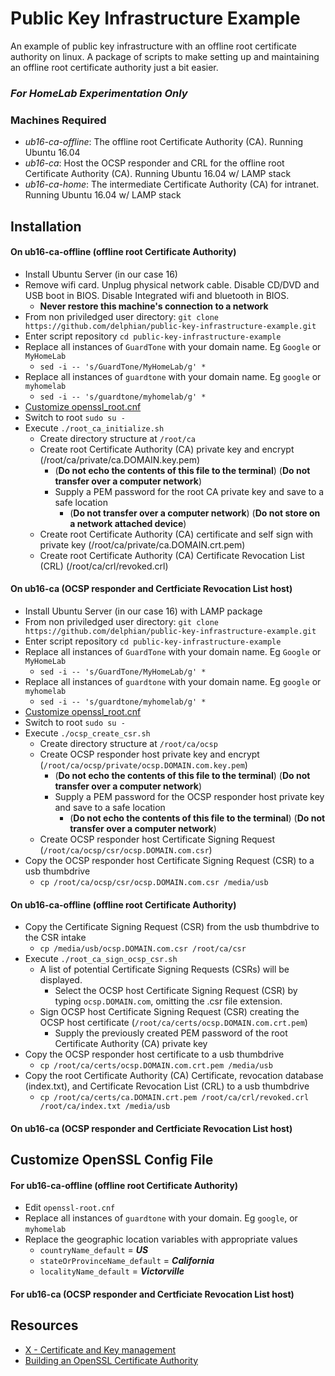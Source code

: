# Public Key Infrastructure Example
An example of public key infrastructure with an offline root certificate authority on linux. A package of scripts to make setting up and maintaining an offline root certificate authority just a bit easier.

### _For HomeLab Experimentation Only_

### Machines Required
 - *ub16-ca-offline*: The offline root Certificate Authority (CA). Running Ubuntu 16.04
 - *ub16-ca*: Host the OCSP responder and CRL for the offline root Certificate Authority (CA). Running Ubuntu 16.04 w/ LAMP stack
 - *ub16-ca-home*: The intermediate Certificate Authority (CA) for intranet. Running Ubuntu 16.04 w/ LAMP stack
 
## Installation

#### On ub16-ca-offline (offline root Certificate Authority)
* Install Ubuntu Server (in our case 16)
* Remove wifi card. Unplug physical network cable. Disable CD/DVD and USB boot in BIOS. Disable Integrated wifi and bluetooth in BIOS.
  * __Never restore this machine's connection to a network__
* From non priviledged user directory: `git clone https://github.com/delphian/public-key-infrastructure-example.git`
* Enter script repository `cd public-key-infrastructure-example`
* Replace all instances of `GuardTone` with your domain name. Eg `Google` or `MyHomeLab`
  * `sed -i -- 's/GuardTone/MyHomeLab/g' *`
* Replace all instances of `guardtone` with your domain name. Eg `google` or `myhomelab`
  * `sed -i -- 's/guardtone/myhomelab/g' *`
* [Customize openssl_root.cnf](https://github.com/delphian/public-key-infrastructure-example/blob/master/README.md#customize-openssl-config-file)
* Switch to root `sudo su -`
* Execute `./root_ca_initialize.sh`
  * Create directory structure at `/root/ca`
  * Create root Certificate Authority (CA) private key and encrypt (/root/ca/private/ca.DOMAIN.key.pem)
    * (__Do not echo the contents of this file to the terminal__) (__Do not transfer over a computer network__)
    * Supply a PEM password for the root CA private key and save to a safe location
      * (__Do not transfer over a computer network__) (__Do not store on a network attached device__)
   * Create root Certificate Authority (CA) certificate and self sign with private key (/root/ca/private/ca.DOMAIN.crt.pem)
   * Create root Certificate Authority (CA) Certificate Revocation List (CRL) (/root/ca/crl/revoked.crl)

#### On ub16-ca (OCSP responder and Certficiate Revocation List host)
* Install Ubuntu Server (in our case 16) with LAMP package
* From non priviledged user directory: `git clone https://github.com/delphian/public-key-infrastructure-example.git`
* Enter script repository `cd public-key-infrastructure-example`
* Replace all instances of `GuardTone` with your domain name. Eg `Google` or `MyHomeLab`
  * `sed -i -- 's/GuardTone/MyHomeLab/g' *`
* Replace all instances of `guardtone` with your domain name. Eg `google` or `myhomelab`
  * `sed -i -- 's/guardtone/myhomelab/g' *`
* [Customize openssl_root.cnf](https://github.com/delphian/public-key-infrastructure-example/blob/master/README.md#customize-openssl-config-file)
* Switch to root `sudo su -`
* Execute `./ocsp_create_csr.sh`
  * Create directory structure at `/root/ca/ocsp`
  * Create OCSP responder host private key and encrypt (`/root/ca/ocsp/private/ocsp.DOMAIN.com.key.pem`)
    * (__Do not echo the contents of this file to the terminal__) (__Do not transfer over a computer network__)
    * Supply a PEM password for the OCSP responder host private key and save to a safe location
      * (__Do not echo the contents of this file to the terminal__) (__Do not transfer over a computer network__)
  * Create OCSP responder host Certificate Signing Request (`/root/ca/ocsp/csr/ocsp.DOMAIN.com.csr`)
* Copy the OCSP responder host Certificate Signing Request (CSR) to a usb thumbdrive
  * `cp /root/ca/ocsp/csr/ocsp.DOMAIN.com.csr /media/usb`

#### On ub16-ca-offline (offline root Certificate Authority)
* Copy the Certificate Signing Request (CSR) from the usb thumbdrive to the CSR intake
  * `cp /media/usb/ocsp.DOMAIN.com.csr /root/ca/csr`
* Execute `./root_ca_sign_ocsp_csr.sh`
  * A list of potential Certificate Signing Requests (CSRs) will be displayed.
    * Select the OCSP host Certificate Signing Request (CSR) by typing `ocsp.DOMAIN.com`, omitting the .csr file extension.
  * Sign OCSP host Certificate Signing Request (CSR) creating the OCSP host certificate (`/root/ca/certs/ocsp.DOMAIN.com.crt.pem`)
    * Supply the previously created PEM password of the root Certificate Authority (CA) private key
* Copy the OCSP responder host certificate to a usb thumbdrive
  * `cp /root/ca/certs/ocsp.DOMAIN.com.crt.pem /media/usb`
* Copy the root Certificate Authority (CA) Certificate, revocation database (index.txt), and Certificate Revocation List (CRL) to a usb thumbdrive
  * `cp /root/ca/certs/ca.DOMAIN.crt.pem /root/ca/crl/revoked.crl /root/ca/index.txt /media/usb`

#### On ub16-ca (OCSP responder and Certficiate Revocation List host)

## Customize OpenSSL Config File

#### For ub16-ca-offline (offline root Certificate Authority)
* Edit `openssl-root.cnf`
* Replace all instances of `guardtone` with your domain. Eg `google`, or `myhomelab`
* Replace the geographic location variables with appropriate values
  * `countryName_default`             = __*US*__
  * `stateOrProvinceName_default`     = __*California*__
  * `localityName_default`            = __*Victorville*__

#### For ub16-ca (OCSP responder and Certficiate Revocation List host)


## Resources
 * [X - Certificate and Key management](https://www.hohnstaedt.de/xca/)
 * [Building an OpenSSL Certificate Authority](https://devcentral.f5.com/s/articles/building-an-openssl-certificate-authority-introduction-and-design-considerations-for-elliptical-curves-27720)

